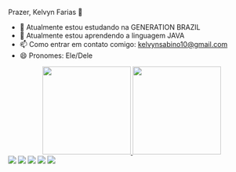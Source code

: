 Prazer, Kelvyn Farias 👾

- 🔭 Atualmente estou estudando na GENERATION BRAZIL
- 🌱 Atualmente estou aprendendo a linguagem JAVA
- 📫 Como entrar em contato comigo: kelvynsabino10@gmail.com
- 😄 Pronomes: Ele/Dele


<div align="center">
  <a href="https://github.com/Kelvyn777">
  <img height="180em" src="https://github-readme-stats.vercel.app/api?username=Kelvyn777&show_icons=true&theme=tokyonight&include_all_commits=true&count_private=true"/>
  <img height="180em" src="https://github-readme-stats.vercel.app/api/top-langs/?username=Kelvyn777&layout=compact&langs_count=7&theme=tokyonight"/>
</div>
  
  
  <div> 
  <a href="https://www.youtube.com/channel/UCyJVwiATOHB0zzdScdKYxsA" target="_blank"><img src="https://img.shields.io/badge/YouTube-FF0000?style=for-the-badge&logo=youtube&logoColor=white" target="_blank"></a>
  <a href="https://www.instagram.com/kelvyn_777/?hl=pt-br" target="_blank"><img src="https://img.shields.io/badge/-Instagram-%23E4405F?style=for-the-badge&logo=instagram&logoColor=white" target="_blank"></a>
 <a href="https://discord.gg/mDceySct" target="_blank"><img src="https://img.shields.io/badge/Discord-7289DA?style=for-the-badge&logo=discord&logoColor=white" target="_blank"></a> 
  <a href = "mailto:kelvynsabino10@gmail.com"><img src="https://img.shields.io/badge/-Gmail-%23333?style=for-the-badge&logo=gmail&logoColor=white" target="_blank"></a>
  <a href="https://www.linkedin.com/in/kelvyn-sabino-de-farias-9163a4210/" target="_blank"><img src="https://img.shields.io/badge/-LinkedIn-%230077B5?style=for-the-badge&logo=linkedin&logoColor=white" target="_blank"></a> 
